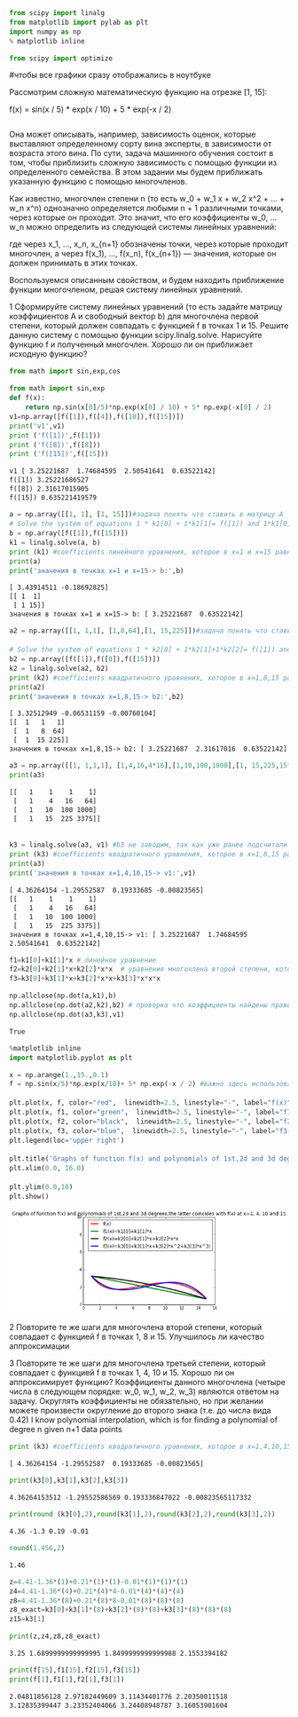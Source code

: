 

```python
from scipy import linalg
from matplotlib import pylab as plt
import numpy as np
% matplotlib inline 
```


```python
from scipy import optimize
```

#чтобы все графики сразу отображались в ноутбуке

Рассмотрим сложную математическую функцию на отрезке [1, 15]:

f(x) = sin(x / 5) * exp(x / 10) + 5 * exp(-x / 2)


```python

```

Она может описывать, например, зависимость оценок, которые выставляют определенному сорту вина эксперты, в зависимости от возраста этого вина. По сути, задача машинного обучения состоит в том, чтобы приблизить сложную зависимость с помощью функции из определенного семейства. В этом задании мы будем приближать указанную функцию с помощью многочленов.

Как известно, многочлен степени n (то есть w_0 + w_1 x + w_2 x^2 + ... + w_n x^n) однозначно определяется любыми n + 1 различными точками, через которые он проходит. Это значит, что его коэффициенты w_0, ... w_n можно определить из следующей системы линейных уравнений:




где через x_1, ..., x_n, x_{n+1} обозначены точки, через которые проходит многочлен, а через f(x_1), ..., f(x_n), f(x_{n+1}) — значения, которые он должен принимать в этих точках.

Воспользуемся описанным свойством, и будем находить приближение функции многочленом, решая систему линейных уравнений.

1 Сформируйте систему линейных уравнений (то есть задайте матрицу коэффициентов A и свободный вектор b) для многочлена первой степени, который должен совпадать с функцией f в точках 1 и 15. Решите данную систему с помощью функции scipy.linalg.solve. Нарисуйте функцию f и полученный многочлен. Хорошо ли он приближает исходную функцию?


```python
from math import sin,exp,cos
```


```python
from math import sin,exp
def f(x): 
    return np.sin(x[0]/5)*np.exp(x[0] / 10) + 5* np.exp(-x[0] / 2)  
v1=np.array([f([1]),f([4]),f([10]),f([15])])
print('v1',v1)
print ('f([1])',f([1]))
print ('f([8])',f([8]))
print ('f([15])',f([15]))
```

    v1 [ 3.25221687  1.74684595  2.50541641  0.63522142]
    f([1]) 3.25221686527
    f([8]) 2.31617015905
    f([15]) 0.635221419579



```python
a = np.array([[1, 1], [1, 15]])#задача понять что ставить в матрицу А
# Solve the system of equations 1 * k1[0] + 1*k1[1]= f([1]) and 1*k1[0] + 15 * k1[1] = f([15]):
b = np.array([f([1]),f([15])])
k1 = linalg.solve(a, b)
print (k1) #coefficients линейного уравнения, которое в x=1 и x=15 равно значению f([1])  и  f([15]) соответственно
print(a)
print('значения в точках x=1 и x=15-> b:',b)
```

    [ 3.43914511 -0.18692825]
    [[ 1  1]
     [ 1 15]]
    значения в точках x=1 и x=15-> b: [ 3.25221687  0.63522142]



```python
a2 = np.array([[1, 1,1], [1,8,64],[1, 15,225]])#задача понять что ставить в матрицу А

# Solve the system of equations 1 * k2[0] + 1*k2[1]+1*k2[2]= f([1]) and 1*k2[0] + 15 * k2[1]+225*k2[2] = f([15]):
b2 = np.array([f([1]),f([8]),f([15])])
k2 = linalg.solve(a2, b2)
print (k2) #coefficients квадратичного уравнения, которое в x=1,8,15 равно значению f([1]), f([8])и  f([15]) соответственно
print(a2)
print('значения в точках x=1,8,15-> b2:',b2)
```

    [ 3.32512949 -0.06531159 -0.00760104]
    [[  1   1   1]
     [  1   8  64]
     [  1  15 225]]
    значения в точках x=1,8,15-> b2: [ 3.25221687  2.31617016  0.63522142]



```python
a3 = np.array([[1, 1,1,1], [1,4,16,4*16],[1,10,100,1000],[1, 15,225,15*225]])
print(a3)

```

    [[   1    1    1    1]
     [   1    4   16   64]
     [   1   10  100 1000]
     [   1   15  225 3375]]



```python

k3 = linalg.solve(a3, v1) #b3 не заводим, так как уже ранее подсчитали вектор v1-значения функции f в 4 точках
print (k3) #coefficients квадратичного уравнения, которое в x=1,8,15 равно значению f([1]),f([4]),f([8])и  f([15]) соответственно
print(a3)
print('значения в точках x=1,4,10,15-> v1:',v1)
```

    [ 4.36264154 -1.29552587  0.19333685 -0.00823565]
    [[   1    1    1    1]
     [   1    4   16   64]
     [   1   10  100 1000]
     [   1   15  225 3375]]
    значения в точках x=1,4,10,15-> v1: [ 3.25221687  1.74684595  2.50541641  0.63522142]



```python
f1=k1[0]+k1[1]*x # линейное уравнение
f2=k2[0]+k2[1]*x+k2[2]*x*x  # уравнение многочлена второй степени, который совпадает с функцией f в точках 1, 8 и 15.
f3=k3[0]+k3[1]*x+k3[2]*x*x+k3[3]*x*x*x

```


```python
np.allclose(np.dot(a,k1),b)
np.allclose(np.dot(a2,k2),b2) # проверка что коэффициенты найдены правильно
np.allclose(np.dot(a3,k3),v1)

```




    True




```python
%matplotlib inline
import matplotlib.pyplot as plt
```


```python
x = np.arange(1.,15.,0.1)
f = np.sin(x/5)*np.exp(x/10)+ 5* np.exp(-x / 2) #важно здесь использовать np.exp, а не math.exp как некоторые

plt.plot(x, f, color="red",  linewidth=2.5, linestyle="-", label="f(x)")
plt.plot(x, f1, color="green",  linewidth=2.5, linestyle="-", label="f1(x)=k1[0]+k1[1]*x")
plt.plot(x, f2, color="black",  linewidth=2.5, linestyle="-", label="f2(x)=k2[0]+k2[1]*x+k2[2]*x*x")
plt.plot(x, f3, color="blue",  linewidth=2.5, linestyle="-", label="f3(x)=k3[0]+k3[1]*x+k3[2]*x^2+k3[3]*x^3)")
plt.legend(loc='upper right')

plt.title('Graphs of function f(x) and polynomials of 1st,2d and 3d degrees,the latter coincides with f(x) at x=1, 4, 10 and 15')
plt.xlim(0.0, 16.0)

plt.ylim(0.0,10)
plt.show()
```


![png](output_17_0.png)


2 Повторите те же шаги для многочлена второй степени, который совпадает с функцией f в точках 1, 8 и 15. Улучшилось ли качество аппроксимации


3 Повторите те же шаги для многочлена третьей степени, который совпадает с функцией f в точках 1, 4, 10 и 15. Хорошо ли он аппроксимирует функцию? Коэффициенты данного многочлена (четыре числа в следующем порядке: w_0, w_1, w_2, w_3) являются ответом на задачу. Округлять коэффициенты не обязательно, но при желании можете произвести округление до второго знака (т.е. до числа вида 0.42)
I know polynomial interpolation, which is for finding a polynomial of degree n given n+1 data points


```python
print (k3) #coefficients квадратичного уравнения, которое в x=1,4,10,15 равно значению f([1]),f([4]),f([10])и  f([15]) соответственно
```

    [ 4.36264154 -1.29552587  0.19333685 -0.00823565]



```python
print(k3[0],k3[1],k3[2],k3[3])
```

    4.36264153512 -1.29552586569 0.193336847022 -0.00823565117332



```python
print(round (k3[0],2),round(k3[1],2),round(k3[2],2),round(k3[3],2))
```

    4.36 -1.3 0.19 -0.01



```python
round(1.456,2)
```




    1.46




```python
z=4.41-1.36*(1)+0.21*(1)*(1)-0.01*(1)*(1)*(1)
z4=4.41-1.36*(4)+0.21*(4)*4-0.01*(4)*(4)*(4)
z8=4.41-1.36*(8)+0.21*(8)*8-0.01*(8)*(8)*(8)
z8_exact=k3[0]+k3[1]*(8)+k3[2]*(8)*(8)+k3[3]*(8)*(8)*(8)
z15=k3[1]
```


```python
print(z,z4,z8,z8_exact)
```

    3.25 1.6899999999999995 1.8499999999999988 2.1553394182



```python
print(f[15],f1[15],f2[15],f3[15])
print(f[1],f1[1],f2[1],f3[1])
```

    2.04811856128 2.97182449609 3.11434401776 2.20350011518
    3.12835399447 3.23352404066 3.24408948787 3.16053901604



```python

```


```python

```
